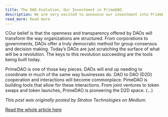 ```yaml
---
title: The DAO Evolution, Our Investment in PrimeDAO.
description: We are very excited to announce our investment into PrimeDAO’s $2 million dollar seed round. The PrimeDAO builders are at the forefront of DAO (Decentralized Autonomous Organization) innovation and it is exciting to be along for the ride.
read_more: Read more
---
```

COur belief is that the openness and transparency offered by DAOs will transform the way organizations are structured. From corporations to governments, DAOs offer a truly democratic method for group consensus and decision making. Today’s DAOs are just scratching the surface of what will be a revolution. The keys to this revolution succeeding are the tools being built today.

PrimeDAO is one of those key pieces. DAOs will end up needing to coordinate in much of the same way businesses do. DAO to DAO (D2D) cooperation and interactions will become commonplace. PimeDAO is building tools that allow for these interactions. From joint ventures to token swaps and token launches, PrimeDAO is pioneering the D2D space. (...)

*This post was originally posted by Stratos Technologies on Medium.*

[Read the whole article here](https://medium.com/stratos-technologies/the-dao-evolution-our-investment-in-primedao-b1858d04d140)